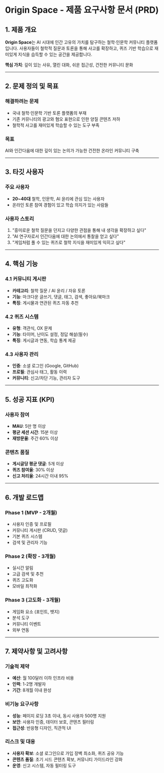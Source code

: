 # 0rigin Space - 제품 요구사항 문서 (PRD)

## 1. 제품 개요

**0rigin Space**는 AI 시대에 인간 고유의 가치를 탐구하는 철학·인문학 커뮤니티 플랫폼입니다. 사용자들이 철학적 질문과 토론을 통해 사고를 확장하고, 퀴즈 기반 학습으로 재미있게 지식을 습득할 수 있는 공간을 제공합니다.

**핵심 가치**: 깊이 있는 사유, 열린 대화, 쉬운 접근성, 건전한 커뮤니티 문화

---

## 2. 문제 정의 및 목표

### 해결하려는 문제

- 국내 철학·인문학 기반 토론 플랫폼의 부재
- 기존 커뮤니티의 광고와 혐오 표현으로 인한 양질 콘텐츠 저하
- 철학적 사고를 재미있게 학습할 수 있는 도구 부족

### 목표

AI와 인간다움에 대한 깊이 있는 논의가 가능한 건전한 온라인 커뮤니티 구축

---

## 3. 타깃 사용자

### 주요 사용자

- **20~40대** 철학, 인문학, AI 윤리에 관심 있는 사용자
- 온라인 토론 참여 경험이 있고 학습 의지가 있는 사람들

### 사용자 스토리

1. "흥미로운 철학 질문을 던지고 다양한 관점을 통해 내 생각을 확장하고 싶다"
2. "AI 연구자로서 인간다움에 대한 논의에서 통찰을 얻고 싶다"
3. "게임처럼 풀 수 있는 퀴즈로 철학 지식을 재미있게 익히고 싶다"

---

## 4. 핵심 기능

### 4.1 커뮤니티 게시판

- **카테고리**: 철학 질문 / AI 윤리 / 자유 토론
- **기능**: 마크다운 글쓰기, 댓글, 태그, 검색, 좋아요/북마크
- **특징**: 게시물과 연관된 퀴즈 자동 추천

### 4.2 퀴즈 시스템

- **유형**: 객관식, OX 문제
- **기능**: 타이머, 난이도 설정, 정답 해설(필수)
- **특징**: 게시글과 연동, 학습 통계 제공

### 4.3 사용자 관리

- **인증**: 소셜 로그인 (Google, GitHub)
- **프로필**: 관심사 태그, 활동 이력
- **커뮤니티**: 신고/차단 기능, 관리자 도구

---

## 5. 성공 지표 (KPI)

### 사용자 참여

- **MAU**: 5만 명 이상
- **평균 세션 시간**: 15분 이상
- **재방문율**: 주간 60% 이상

### 콘텐츠 품질

- **게시글당 평균 댓글**: 5개 이상
- **퀴즈 참여율**: 30% 이상
- **신고 처리율**: 24시간 이내 95%

---

## 6. 개발 로드맵

### Phase 1 (MVP - 2개월)

- 사용자 인증 및 프로필
- 커뮤니티 게시판 (CRUD, 댓글)
- 기본 퀴즈 시스템
- 검색 및 관리자 기능

### Phase 2 (확장 - 3개월)

- 실시간 알림
- 고급 검색 및 추천
- 퀴즈 고도화
- 모바일 최적화

### Phase 3 (고도화 - 3개월)

- 게임화 요소 (포인트, 뱃지)
- 분석 도구
- 커뮤니티 이벤트
- 외부 연동

---

## 7. 제약사항 및 고려사항

### 기술적 제약

- **예산**: 월 100달러 이하 인프라 비용
- **인력**: 1-2명 개발자
- **기간**: 8개월 이내 완성

### 비기능 요구사항

- **성능**: 페이지 로딩 3초 이내, 동시 사용자 500명 지원
- **보안**: 사용자 인증, 데이터 보호, 콘텐츠 필터링
- **접근성**: 반응형 디자인, 직관적 UI

### 리스크 및 대응

- **사용자 확보**: 소셜 로그인으로 가입 장벽 최소화, 퀴즈 공유 기능
- **콘텐츠 품질**: 초기 시드 콘텐츠 확보, 커뮤니티 가이드라인 강화
- **운영**: 신고 시스템, 자동 필터링 도구
